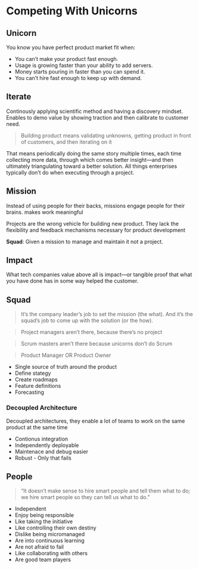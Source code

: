 # Competing With Unicorns

## Unicorn

You know you have perfect product market fit when:

- You can’t make your product fast enough.
- Usage is growing faster than your ability to add servers.
- Money starts pouring in faster than you can spend it.
- You can’t hire fast enough to keep up with demand.

## Iterate

Continously applying scientific method and having a discovery mindset. Enables
to demo value by showing traction and then calibrate to customer need.

> Building product means validating unknowns, getting product in front of
> customers, and then iterating on it

That means periodically doing the same story multiple times, each time
collecting more data, through which comes better insight—and then ultimately
triangulating toward a better solution. All things enterprises typically don’t
do when executing through a project.

## Mission

Instead of using people for their backs, missions engage people for their
brains. makes work meaningful

Projects are the wrong vehicle for building new product. They lack the
flexibility and feedback mechanisms necessary for product development

**Squad**: Given a mission to manage and maintain it not a project.

## Impact

What tech companies value above all is impact—or tangible proof that what you
have done has in some way helped the customer.

## Squad

> It’s the company leader’s job to set the mission (the what). And it’s the
> squad’s job to come up with the solution (or the how).

> Project managers aren’t there, because there’s no project

> Scrum masters aren’t there because unicorns don’t do Scrum

> Product Manager OR Product Owner

- Single source of truth around the product
- Define stategy
- Create roadmaps
- Feature definitions
- Forecasting

### Decoupled Architecture

Decoupled architectures, they enable a lot of teams to work on the same product
at the same time

- Contionus integration
- Independently deployable
- Maintenace and debug easier
- Robust - Only that fails

## People

> “It doesn’t make sense to hire smart people and tell them what to do; we hire
> smart people so they can tell us what to do.”

- Independent
- Enjoy being responsible
- Like taking the initiative
- Like controlling their own destiny
- Dislike being micromanaged
- Are into continuous learning
- Are not afraid to fail
- Like collaborating with others
- Are good team players
